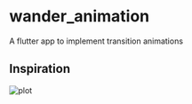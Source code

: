 # wander_animation

A flutter app to implement transition animations

## Inspiration

![plot](./screenshots/f250df8a04b3310e8f97b58cb83c83da.gif)

